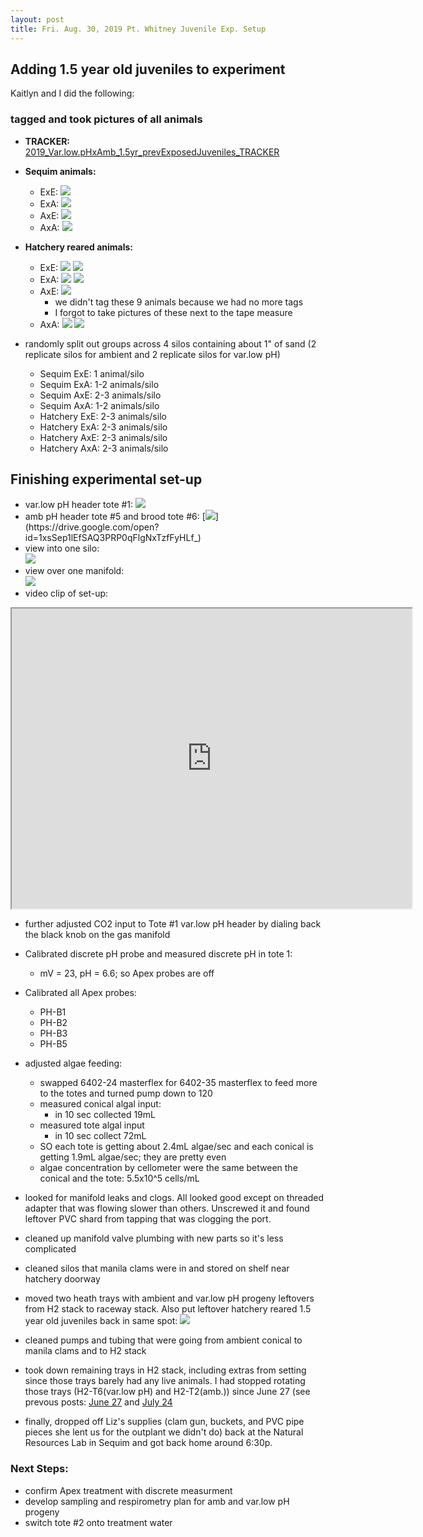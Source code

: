 ```yaml
---
layout: post
title: Fri. Aug. 30, 2019 Pt. Whitney Juvenile Exp. Setup
---
```


## Adding 1.5 year old juveniles to experiment

Kaitlyn and I did the following:

### tagged and took pictures of all animals

- **TRACKER:** [2019_Var.low.pHxAmb_1.5yr_prevExposedJuveniles_TRACKER](https://docs.google.com/spreadsheets/d/1sYalqcHomuMCbMZfOMwra1GdD5CuVDymZ-1wrUwZ4ag/edit?usp=sharing)
- **Sequim animals:**
	- ExE:  [![](https://drive.google.com/uc?export=view&id=15gCFbbf28xUU9RX7WhYk1yiCcNs72lqz)](https://drive.google.com/open?id=15gCFbbf28xUU9RX7WhYk1yiCcNs72lqz)
	- ExA:  [![](https://drive.google.com/uc?export=view&id=1B-S_05ovkudCzSO0pKY4HE_XTh46B-LB)](https://drive.google.com/open?id=1B-S_05ovkudCzSO0pKY4HE_XTh46B-LB)
	- AxE:  [![](https://drive.google.com/uc?export=view&id=1NZAZYckWSq6ELYtCOekVOXdCQBpnl0q1)](https://drive.google.com/open?id=1NZAZYckWSq6ELYtCOekVOXdCQBpnl0q1)
	- AxA:  [![](https://drive.google.com/uc?export=view&id=1uh1x3iePHOnZuRwWfGwSWHAz2xipjDs-)](https://drive.google.com/open?id=1uh1x3iePHOnZuRwWfGwSWHAz2xipjDs-)
- **Hatchery reared animals:**
	- ExE:  [![](https://drive.google.com/uc?export=view&id=15A3fjNMqmomkjEqG6nNwQFOp3HGbUEXM)](https://drive.google.com/open?id=15A3fjNMqmomkjEqG6nNwQFOp3HGbUEXM)
	[![](https://drive.google.com/uc?export=view&id=1EUpWVQ4e0nKBIPSc0tJZhWwyUpQA1N_J)](https://drive.google.com/open?id=1EUpWVQ4e0nKBIPSc0tJZhWwyUpQA1N_J)
	- ExA:  [![](https://drive.google.com/uc?export=view&id=1uhlrU7USSE8djp8gN8dnoSAqMqYrXdx6)](https://drive.google.com/open?id=1uhlrU7USSE8djp8gN8dnoSAqMqYrXdx6)
	[![](https://drive.google.com/uc?export=view&id=1au0-B9LdEsAI4FAEFfkKEnW1B84iDEpr)](https://drive.google.com/open?id=1au0-B9LdEsAI4FAEFfkKEnW1B84iDEpr)
	- AxE:  [![](https://drive.google.com/uc?export=view&id=1KprpEpWjw3I2ppB_IrUt7J2Tk1ulFEpD)](https://drive.google.com/open?id=1KprpEpWjw3I2ppB_IrUt7J2Tk1ulFEpD)
		- we didn't tag these 9 animals because we had no more tags
		- I forgot to take pictures of these next to the tape measure 
	- AxA:  [![](https://drive.google.com/uc?export=view&id=1pT_1V5uN_O_k6cj07PnVYAIw_slkhDf7)](https://drive.google.com/open?id=1pT_1V5uN_O_k6cj07PnVYAIw_slkhDf7)
	[![](https://drive.google.com/uc?export=view&id=1-X-uhUAbHfcEUR50ptCHKENgAhb453ZA)](https://drive.google.com/open?id=1-X-uhUAbHfcEUR50ptCHKENgAhb453ZA)
	
- randomly split out groups across 4 silos containing about 1" of sand (2 replicate silos for ambient and 2 replicate silos for var.low pH) 
	- Sequim ExE: 1 animal/silo
	- Sequim ExA: 1-2 animals/silo
	- Sequim AxE: 2-3 animals/silo
	- Sequim AxA: 1-2 animals/silo
	- Hatchery ExE: 2-3 animals/silo
	- Hatchery ExA: 2-3 animals/silo
	- Hatchery AxE: 2-3 animals/silo
	- Hatchery AxA: 2-3 animals/silo
	
## Finishing experimental set-up

- var.low pH header tote #1:  [![](https://drive.google.com/uc?export=view&id=1Q0qUYC42apX4jAzELAlGMxxyC4a-9tH-)](https://drive.google.com/open?id=1Q0qUYC42apX4jAzELAlGMxxyC4a-9tH-)
- amb pH header tote #5 and brood tote #6:  [![](https://drive.google.com/uc?export=view&id=1xsSep1lEfSAQ3PRP0qFlgNxTzfFyHLf_)](https://drive.google.com/open?id=1xsSep1lEfSAQ3PRP0qFlgNxTzfFyHLf_)
- view into one silo:  
[![](https://drive.google.com/uc?export=view&id=1aQas7O6wnr68dkcjXVivVwzSXbDwJE8p)](https://drive.google.com/open?id=1aQas7O6wnr68dkcjXVivVwzSXbDwJE8p)
- view over one manifold:  
[![](https://drive.google.com/uc?export=view&id=1DSPSRYgZIbPeS1WmtlhfslbZyJc4f0OJ)](https://drive.google.com/open?id=1DSPSRYgZIbPeS1WmtlhfslbZyJc4f0OJ)
- video clip of set-up:  
<html>
	<head>	
<iframe src="https://drive.google.com/file/d/1chbxWUy1CwOTH58QkU1sEv6yjJjHL7au/preview" width="640" height="480"></iframe>
	</head>  

- further adjusted CO2 input to Tote #1 var.low pH header by dialing back the black knob on the gas manifold
- Calibrated discrete pH probe and measured discrete pH in tote 1:
	- mV = 23, pH = 6.6; so Apex probes are off
- Calibrated all Apex probes:
	- PH-B1
	- PH-B2
	- PH-B3
	- PH-B5

- adjusted algae feeding:
	- swapped 6402-24 masterflex for 6402-35 masterflex to feed more to the totes and turned pump down to 120
	- measured conical algal input:
		- in 10 sec collected 19mL
	- measured tote algal input 
		- in 10 sec collect 72mL
	-  SO each tote is getting about 2.4mL algae/sec and each conical is getting 1.9mL algae/sec; they are pretty even
	-  algae concentration by cellometer were the same between the conical and the tote: 5.5x10^5 cells/mL
- looked for manifold leaks and clogs. All looked good except on threaded adapter that was flowing slower than others. Unscrewed it and found leftover PVC shard from tapping that was clogging the port. 
- cleaned up manifold valve plumbing with new parts so it's less complicated
- cleaned silos that manila clams were in and stored on shelf near hatchery doorway
- moved two heath trays with ambient and var.low pH progeny leftovers from H2 stack to raceway stack. Also put leftover hatchery reared 1.5 year old juveniles back in same spot:
[![](https://drive.google.com/uc?export=view&id=1FgsM4QVP-U1OsaPmrrTTrXA1Gon8nANW)](https://drive.google.com/open?id=1FgsM4QVP-U1OsaPmrrTTrXA1Gon8nANW)
- cleaned pumps and tubing that were going from ambient conical to manila clams and to H2 stack
- took down remaining trays in H2 stack, including extras from setting since those trays barely had any live animals. I had stopped rotating those trays (H2-T6(var.low pH) and H2-T2(amb.)) since June 27 (see prevous posts: [June 27](https://shellytrigg.github.io/109.5th-post/) and [July 24](https://shellytrigg.github.io/133th-post/)
- finally, dropped off Liz's supplies (clam gun, buckets, and PVC pipe pieces she lent us for the outplant we didn't do) back at the Natural Resources Lab in Sequim and got back home around 6:30p.

### Next Steps:
- confirm Apex treatment with discrete measurment
- develop sampling and respirometry plan for amb and var.low pH progeny
- switch tote #2 onto treatment water
